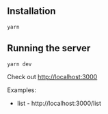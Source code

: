 ## Installation

```bash
yarn
```

## Running the server

```bash
yarn dev
```

Check out [http://localhost:3000](http://localhost:3000)

Examples:
* list - http://localhost:3000/list

